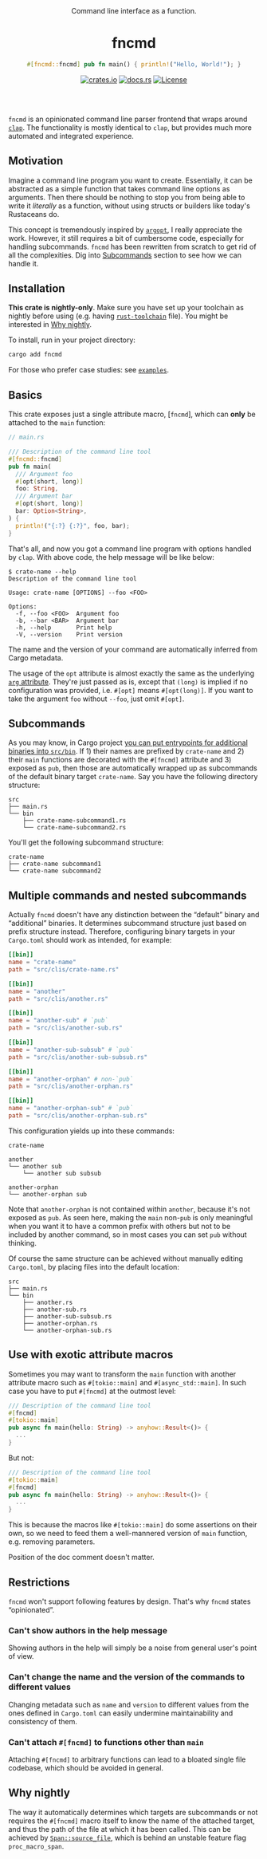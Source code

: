<div align="center"><br><br>

<p>Command line interface as a function.</p>
<h1>fncmd</h1>

```rust
#[fncmd::fncmd] pub fn main() { println!("Hello, World!"); }
```

[![crates.io](https://img.shields.io/crates/v/fncmd)](https://crates.io/crates/fncmd)
[![docs.rs](https://img.shields.io/docsrs/fncmd)](https://docs.rs/fncmd/latest/fncmd/)
[![License](https://img.shields.io/github/license/yuhr/fncmd)](https://github.com/yuhr/fncmd/blob/develop/LICENSE)

<br><br></div>

`fncmd` is an opinionated command line parser frontend that wraps around [`clap`](https://crates.io/crates/clap). The functionality is mostly identical to `clap`, but provides much more automated and integrated experience.

## Motivation

Imagine a command line program you want to create. Essentially, it can be abstracted as a simple function that takes command line options as arguments. Then there should be nothing to stop you from being able to write it *literally* as a function, without using structs or builders like today's Rustaceans do.

This concept is tremendously inspired by [`argopt`](https://crates.io/crates/argopt), I really appreciate the work. However, it still requires a bit of cumbersome code, especially for handling subcommands. `fncmd` has been rewritten from scratch to get rid of all the complexities. Dig into [Subcommands](#subcommands) section to see how we can handle it.

## Installation

**This crate is nightly-only**. Make sure you have set up your toolchain as nightly before using (e.g. having [`rust-toolchain`](https://rust-lang.github.io/rustup/overrides.html#the-toolchain-file) file). You might be interested in [Why nightly](#why-nightly).

To install, run in your project directory:

```sh
cargo add fncmd
```

For those who prefer case studies: see [`examples`](./examples).

## Basics

This crate exposes just a single attribute macro, [`fncmd`], which can **only** be attached to the `main` function:

```rust
// main.rs

/// Description of the command line tool
#[fncmd::fncmd]
pub fn main(
  /// Argument foo
  #[opt(short, long)]
  foo: String,
  /// Argument bar
  #[opt(short, long)]
  bar: Option<String>,
) {
  println!("{:?} {:?}", foo, bar);
}
```

That's all, and now you got a command line program with options handled by `clap`. With above code, the help message will be like below:

```console
$ crate-name --help
Description of the command line tool

Usage: crate-name [OPTIONS] --foo <FOO>

Options:
  -f, --foo <FOO>  Argument foo
  -b, --bar <BAR>  Argument bar
  -h, --help       Print help
  -V, --version    Print version

```

The name and the version of your command are automatically inferred from Cargo metadata.

The usage of the `opt` attribute is almost exactly the same as the underlying [`arg` attribute](https://docs.rs/clap/4.2.4/clap/_derive/index.html#arg-attributes). They're just passed as is, except that `(long)` is implied if no configuration was provided, i.e. `#[opt]` means `#[opt(long)]`. If you want to take the argument `foo` without `--foo`, just omit `#[opt]`.

## Subcommands

As you may know, in Cargo project [you can put entrypoints for additional binaries into `src/bin`](https://doc.rust-lang.org/cargo/guide/project-layout.html). If 1) their names are prefixed by `crate-name` and 2) their `main` functions are decorated with the `#[fncmd]` attribute and 3) exposed as `pub`, then those are automatically wrapped up as subcommands of the default binary target `crate-name`. Say you have the following directory structure:

```plaintext
src
├── main.rs
└── bin
    ├── crate-name-subcommand1.rs
    └── crate-name-subcommand2.rs
```

You'll get the following subcommand structure:

```plaintext
crate-name
├── crate-name subcommand1
└── crate-name subcommand2
```

## Multiple commands and nested subcommands

Actually `fncmd` doesn't have any distinction between the “default” binary and “additional” binaries. It determines subcommand structure just based on prefix structure instead. Therefore, configuring binary targets in your `Cargo.toml` should work as intended, for example:

```toml
[[bin]]
name = "crate-name"
path = "src/clis/crate-name.rs"

[[bin]]
name = "another"
path = "src/clis/another.rs"

[[bin]]
name = "another-sub" # `pub`
path = "src/clis/another-sub.rs"

[[bin]]
name = "another-sub-subsub" # `pub`
path = "src/clis/another-sub-subsub.rs"

[[bin]]
name = "another-orphan" # non-`pub`
path = "src/clis/another-orphan.rs"

[[bin]]
name = "another-orphan-sub" # `pub`
path = "src/clis/another-orphan-sub.rs"
```

This configuration yields up into these commands:

```plaintext
crate-name

another
└── another sub
    └── another sub subsub

another-orphan
└── another-orphan sub
```

Note that `another-orphan` is not contained within `another`, because it's not exposed as `pub`. As seen here, making the `main` non-`pub` is only meaningful when you want it to have a common prefix with others but not to be included by another command, so in most cases you can set `pub` without thinking.

Of course the same structure can be achieved without manually editing `Cargo.toml`, by placing files into the default location:

```plaintext
src
├── main.rs
└── bin
    ├── another.rs
    ├── another-sub.rs
    ├── another-sub-subsub.rs
    ├── another-orphan.rs
    └── another-orphan-sub.rs
```

## Use with exotic attribute macros

Sometimes you may want to transform the `main` function with another attribute macro such as `#[tokio::main]` and `#[async_std::main]`. In such case you have to put `#[fncmd]` at the outmost level:

```rust
/// Description of the command line tool
#[fncmd]
#[tokio::main]
pub async fn main(hello: String) -> anyhow::Result<()> {
  ...
}
```

But not:

```rust
/// Description of the command line tool
#[tokio::main]
#[fncmd]
pub async fn main(hello: String) -> anyhow::Result<()> {
  ...
}
```

This is because the macros like `#[tokio::main]` do some assertions on their own, so we need to feed them a well-mannered version of `main` function, e.g. removing parameters.

Position of the doc comment doesn't matter.

## Restrictions

`fncmd` won't support following features by design. That's why `fncmd` states “opinionated”.

### Can't show authors in the help message

Showing authors in the help will simply be a noise from general user's point of view.

### Can't change the name and the version of the commands to different values

Changing metadata such as `name` and `version` to different values from the ones defined in `Cargo.toml` can easily undermine maintainability and consistency of them.

### Can't attach `#[fncmd]` to functions other than `main`

Attaching `#[fncmd]` to arbitrary functions can lead to a bloated single file codebase, which should be avoided in general.

## Why nightly

The way it automatically determines which targets are subcommands or not requires the `#[fncmd]` macro itself to know the name of the attached target, and thus the path of the file at which it has been called. This can be achieved by [`Span::source_file`](https://doc.rust-lang.org/proc_macro/struct.Span.html#method.source_file), which is behind an unstable feature flag `proc_macro_span`.